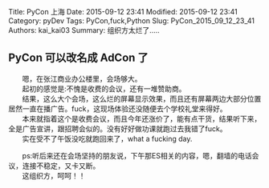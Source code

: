 ﻿Title: PyCon 上海
Date: 2015-09-12 23:41
Modified: 2015-09-12 23:41
Category: pyDev
Tags: PyCon,fuck,Python
Slug: PyCon_2015_09_12_23_41
Authors: kai_kai03
Summary: 组织方太烂了.....

## PyCon 可以改名成 AdCon 了 ##
&#160; &#160; &#160; &#160;嗯，在张江商业办公楼里，会场够大。<br>&#160; &#160; &#160; &#160;起初的感觉是:不愧是收费的会议，还有一堆赞助商。
<br>&#160; &#160; &#160; &#160;结果，这么大个会场，这么烂的屏幕显示效果，而且还有屏幕两边大部分位置居然一直在播广告。fuck，这现场体验还没随便去个学校礼堂来得好。
<br>&#160; &#160; &#160; &#160;本来就指着这个是收费会议，而且今年还涨价了，能有点干货，结果听下来，全是广告宣讲，跟招聘会似的。没有好好做功课就跑过去我错了fuck。
<br>&#160; &#160; &#160; &#160;实在受不了午饭没吃就跑回来了，what a fucking day.

&#160; &#160; &#160; &#160;ps:听后来还在会场坚持的朋友说，下午那ES相关的内容，嗯，翻墙的电话会议，连接不稳定，又卡又断。
<br>&#160; &#160; &#160; &#160;这组织方，呵呵！！